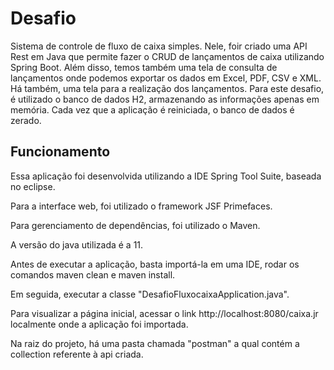 # Desafio

  Sistema de controle de fluxo de caixa simples. Nele, foir criado uma API Rest em Java que permite fazer o CRUD de lançamentos de caixa    utilizando Spring Boot. Além disso, temos também uma tela de consulta de lançamentos onde podemos exportar os dados em Excel, PDF, CSV
  e XML. Há também, uma tela para a realização dos lançamentos. Para este desafio, é utilizado o banco de dados H2, armazenando as informações apenas em memória. Cada vez que a aplicação é reiniciada, o banco de dados é zerado.
  
## Funcionamento

  Essa aplicação foi desenvolvida utilizando a IDE Spring Tool Suite, baseada no eclipse. 
  
  Para a interface web, foi utilizado o framework JSF Primefaces.
  
  Para gerenciamento de dependências, foi utilizado o Maven.
  
  A versão do java utilizada é a 11.
  
  Antes de executar a aplicação, basta importá-la em uma IDE, rodar os comandos maven clean e maven install.
  
  Em seguida, executar a classe "DesafioFluxocaixaApplication.java".
  
  Para visualizar a página inicial, acessar o link http://localhost:8080/caixa.jr localmente onde a aplicação foi importada.
  
  Na raiz do projeto, há uma pasta chamada "postman" a qual contém a collection referente à api criada.